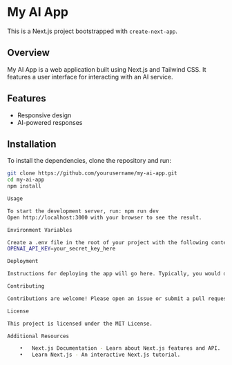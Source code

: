 # My AI App

This is a Next.js project bootstrapped with `create-next-app`.

## Overview

My AI App is a web application built using Next.js and Tailwind CSS. It features a user interface for interacting with an AI service.

## Features

- Responsive design
- AI-powered responses

## Installation

To install the dependencies, clone the repository and run:

```bash
git clone https://github.com/yourusername/my-ai-app.git
cd my-ai-app
npm install

Usage

To start the development server, run: npm run dev
Open http://localhost:3000 with your browser to see the result.

Environment Variables

Create a .env file in the root of your project with the following content:
OPENAI_API_KEY=your_secret_key_here

Deployment

Instructions for deploying the app will go here. Typically, you would deploy a Next.js app using services like Vercel, Netlify, or your preferred hosting provider.

Contributing

Contributions are welcome! Please open an issue or submit a pull request.

License

This project is licensed under the MIT License.

Additional Resources

	•	Next.js Documentation - Learn about Next.js features and API.
	•	Learn Next.js - An interactive Next.js tutorial.
